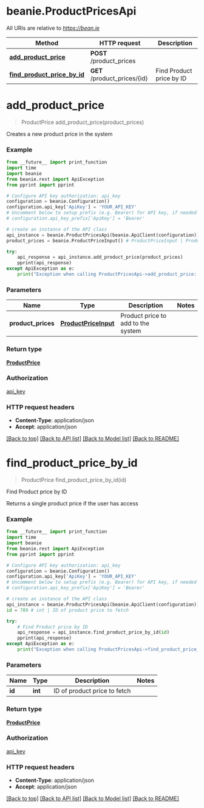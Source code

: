 # beanie.ProductPricesApi

All URIs are relative to *https://bean.ie*

Method | HTTP request | Description
------------- | ------------- | -------------
[**add_product_price**](ProductPricesApi.md#add_product_price) | **POST** /product_prices | 
[**find_product_price_by_id**](ProductPricesApi.md#find_product_price_by_id) | **GET** /product_prices/{id} | Find Product price by ID


# **add_product_price**
> ProductPrice add_product_price(product_prices)



Creates a new product price in the system

### Example
```python
from __future__ import print_function
import time
import beanie
from beanie.rest import ApiException
from pprint import pprint

# Configure API key authorization: api_key
configuration = beanie.Configuration()
configuration.api_key['ApiKey'] = 'YOUR_API_KEY'
# Uncomment below to setup prefix (e.g. Bearer) for API key, if needed
# configuration.api_key_prefix['ApiKey'] = 'Bearer'

# create an instance of the API class
api_instance = beanie.ProductPricesApi(beanie.ApiClient(configuration))
product_prices = beanie.ProductPriceInput() # ProductPriceInput | Product price to add to the system

try:
    api_response = api_instance.add_product_price(product_prices)
    pprint(api_response)
except ApiException as e:
    print("Exception when calling ProductPricesApi->add_product_price: %s\n" % e)
```

### Parameters

Name | Type | Description  | Notes
------------- | ------------- | ------------- | -------------
 **product_prices** | [**ProductPriceInput**](ProductPriceInput.md)| Product price to add to the system | 

### Return type

[**ProductPrice**](ProductPrice.md)

### Authorization

[api_key](../README.md#api_key)

### HTTP request headers

 - **Content-Type**: application/json
 - **Accept**: application/json

[[Back to top]](#) [[Back to API list]](../README.md#documentation-for-api-endpoints) [[Back to Model list]](../README.md#documentation-for-models) [[Back to README]](../README.md)

# **find_product_price_by_id**
> ProductPrice find_product_price_by_id(id)

Find Product price by ID

Returns a single product price if the user has access

### Example
```python
from __future__ import print_function
import time
import beanie
from beanie.rest import ApiException
from pprint import pprint

# Configure API key authorization: api_key
configuration = beanie.Configuration()
configuration.api_key['ApiKey'] = 'YOUR_API_KEY'
# Uncomment below to setup prefix (e.g. Bearer) for API key, if needed
# configuration.api_key_prefix['ApiKey'] = 'Bearer'

# create an instance of the API class
api_instance = beanie.ProductPricesApi(beanie.ApiClient(configuration))
id = 789 # int | ID of product price to fetch

try:
    # Find Product price by ID
    api_response = api_instance.find_product_price_by_id(id)
    pprint(api_response)
except ApiException as e:
    print("Exception when calling ProductPricesApi->find_product_price_by_id: %s\n" % e)
```

### Parameters

Name | Type | Description  | Notes
------------- | ------------- | ------------- | -------------
 **id** | **int**| ID of product price to fetch | 

### Return type

[**ProductPrice**](ProductPrice.md)

### Authorization

[api_key](../README.md#api_key)

### HTTP request headers

 - **Content-Type**: application/json
 - **Accept**: application/json

[[Back to top]](#) [[Back to API list]](../README.md#documentation-for-api-endpoints) [[Back to Model list]](../README.md#documentation-for-models) [[Back to README]](../README.md)

